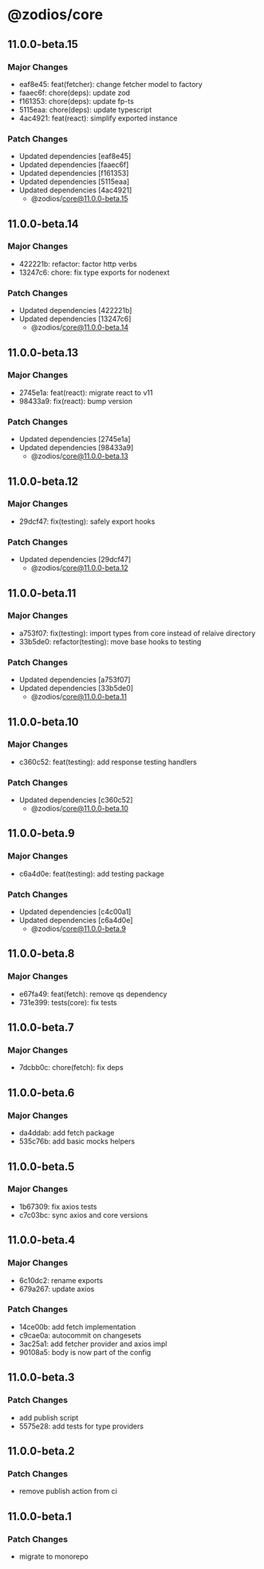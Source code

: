# @zodios/core

## 11.0.0-beta.15

### Major Changes

- eaf8e45: feat(fetcher): change fetcher model to factory
- faaec6f: chore(deps): update zod
- f161353: chore(deps): update fp-ts
- 5115eaa: chore(deps): update typescript
- 4ac4921: feat(react): simplify exported instance

### Patch Changes

- Updated dependencies [eaf8e45]
- Updated dependencies [faaec6f]
- Updated dependencies [f161353]
- Updated dependencies [5115eaa]
- Updated dependencies [4ac4921]
  - @zodios/core@11.0.0-beta.15

## 11.0.0-beta.14

### Major Changes

- 422221b: refactor: factor http verbs
- 13247c6: chore: fix type exports for nodenext

### Patch Changes

- Updated dependencies [422221b]
- Updated dependencies [13247c6]
  - @zodios/core@11.0.0-beta.14

## 11.0.0-beta.13

### Major Changes

- 2745e1a: feat(react): migrate react to v11
- 98433a9: fix(react): bump version

### Patch Changes

- Updated dependencies [2745e1a]
- Updated dependencies [98433a9]
  - @zodios/core@11.0.0-beta.13

## 11.0.0-beta.12

### Major Changes

- 29dcf47: fix(testing): safely export hooks

### Patch Changes

- Updated dependencies [29dcf47]
  - @zodios/core@11.0.0-beta.12

## 11.0.0-beta.11

### Major Changes

- a753f07: fix(testing): import types from core instead of relaive directory
- 33b5de0: refactor(testing): move base hooks to testing

### Patch Changes

- Updated dependencies [a753f07]
- Updated dependencies [33b5de0]
  - @zodios/core@11.0.0-beta.11

## 11.0.0-beta.10

### Major Changes

- c360c52: feat(testing): add response testing handlers

### Patch Changes

- Updated dependencies [c360c52]
  - @zodios/core@11.0.0-beta.10

## 11.0.0-beta.9

### Major Changes

- c6a4d0e: feat(testing): add testing package

### Patch Changes

- Updated dependencies [c4c00a1]
- Updated dependencies [c6a4d0e]
  - @zodios/core@11.0.0-beta.9

## 11.0.0-beta.8

### Major Changes

- e67fa49: feat(fetch): remove qs dependency
- 731e399: tests(core): fix tests

## 11.0.0-beta.7

### Major Changes

- 7dcbb0c: chore(fetch): fix deps

## 11.0.0-beta.6

### Major Changes

- da4ddab: add fetch package
- 535c76b: add basic mocks helpers

## 11.0.0-beta.5

### Major Changes

- 1b67309: fix axios tests
- c7c03bc: sync axios and core versions

## 11.0.0-beta.4

### Major Changes

- 6c10dc2: rename exports
- 679a267: update axios

### Patch Changes

- 14ce00b: add fetch implementation
- c9cae0a: autocommit on changesets
- 3ac25a1: add fetcher provider and axios impl
- 90108a5: body is now part of the config

## 11.0.0-beta.3

### Patch Changes

- add publish script
- 5575e28: add tests for type providers

## 11.0.0-beta.2

### Patch Changes

- remove publish action from ci

## 11.0.0-beta.1

### Patch Changes

- migrate to monorepo
